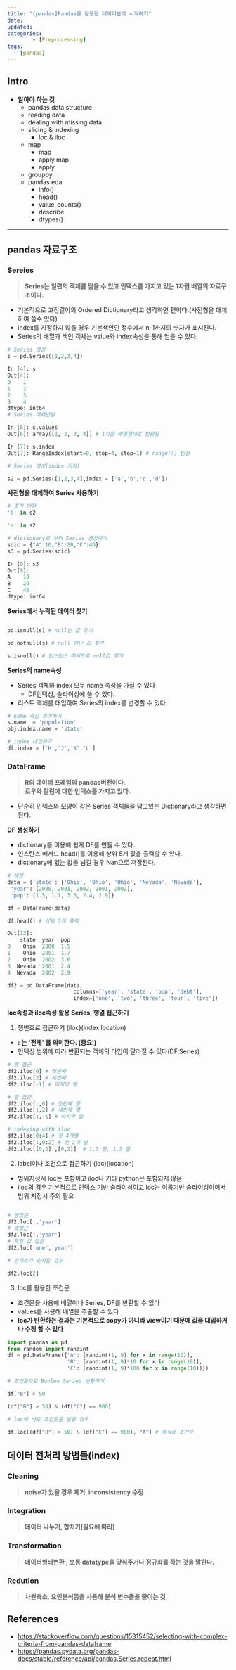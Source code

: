```yaml
---
title: "[pandas]Pandas를 활용한 데이터분석 시작하기"
date: 
updated:
categories: 
        - [Preprocessing]
tags:
  - [pandas]
---
```

## Intro
- **알아야 하는 것**
  - pandas data structure
  - reading data
  - dealing with missing data
  - slicing & indexing
    - loc & iloc
  - map
    - map
    - apply.map
    - apply
  - groupby
  - pandas eda
    - info()
    - head()
    - value_counts()
    - describe
    - dtypes()
---

## pandas 자료구조

### Sereies
> **Series는 일련의 객체를 담을 수 있고 인덱스를 가지고 있는 1차원 배열의 자료구조이다.**  

- 기본적으로 고정길이의 Ordered Dictionary라고 생각하면 편하다.(사전형을 대체하여 쓸수 있다)
- index를 지정하지 않을 경우 기본색인인 정수에서 n-1까지의 숫자가 표시된다.
- Series의 배열과 색인 객체는 value와 index속성을 통해 얻을 수 있다.

```python
# Series 생성
s = pd.Series([1,2,3,4])

In [4]: s
Out[4]: 
0    1
1    2
2    3
3    4
dtype: int64
# Series 객체반환

In [6]: s.values
Out[6]: array([1, 2, 3, 4]) # 1차원 배열형태로 반환됨

In [7]: s.index
Out[7]: RangeIndex(start=0, stop=4, step=1) # range(4) 반환

# Series 생성(index 지정)

s2 = pd.Series([1,2,3,4],index = ['a','b','c','d'])

```
**사전형을 대체하여 Series 사용하기**

```python
# 조건 반환
'b' in s2

'e' in s2

# dictionary로 부터 Series 생성하기
sdic = {"A":10,"B":20,"C":40}
s3 = pd.Series(sdic)

In [9]: s3
Out[9]: 
A    10
B    20
C    40
dtype: int64
```
**Series에서 누락된 데이터 찾기**

```python

pd.isnull(s) # null인 값 찾기

pd.notnull(s) # null 아닌 값 찾기

s.isnull() # 인스턴스 메서드로 null값 찾기

```
**Series의 name속성**
- Series 객체와 index 모두 name 속성을 가질 수 있다
  - DF인덱싱, 슬라이싱에 쓸 수 있다.
- 리스트 객체를 대입하여 Series의 index를 변경할 수 있다.

```python
# name 속성 부여하기
s.name  = 'population'
obj.index.name = 'state'

# index 대입하기
df.index = ['H','J','K','L']

```
### DataFrame

> **R의 데이터 프레임의 pandas버전이다.  
> 로우와 칼럼에 대한 인덱스를 가지고 있다.**
- 단순히 인덱스와 모양이 같은 Series 객체들을 담고있는 Dictionary라고 생각하면 된다.

**DF 생성하기**
- dictionary를 이용해 쉽게 DF를 만들 수 있다.
- 인스탄스 메서드 head()를 이용해 상위 5개 값을 출력할 수 있다.
- dictionary에 없는 값을 넘길 경우 Nan으로 저장된다.
```python
# 생성
data = {'state': ['Ohio', 'Ohio', 'Ohio', 'Nevada', 'Nevada'],
 'year': [2000, 2001, 2002, 2001, 2002],
 'pop': [1.5, 1.7, 3.6, 2.4, 2.9]}

df = DataFrame(data)

df.head() # 상위 5개 출력

Out[13]: 
    state  year  pop
0    Ohio  2000  1.5
1    Ohio  2001  1.7
2    Ohio  2002  3.6
3  Nevada  2001  2.4
4  Nevada  2002  2.9

df2 = pd.DataFrame(data,
                     columns=['year', 'state', 'pop', 'debt'],
                     index=['one', 'two', 'three', 'four', 'five'])


```
**loc속성과 iloc속성 활용 Series, 행열 접근하기**

1. 행번호로 접근하기 (iloc)(index location)
- **: 는 '전체' 를 의미한다. (중요!)**
- 인덱싱 범위에 따라 반환되는 객체의 타입이 달라질 수 있다(DF,Series)
```python
# 행 접근
df2.iloc[0] # 첫번째
df2.iloc[2] # 세번째
df2.iloc[-1] # 마지막 행

# 열 접근
df2.iloc[:,0] # 첫번째 열
df2.iloc[:,2] # 세번째 열
df2.iloc[:,-1] # 마지막 열

```
```python
# indexing with iloc
df2.iloc[0:4] # 첫 4개행
df2.iloc[:,0:2] # 첫 2개 열
df2.iloc[[0,2]:,[0,2]]  # 1,3 행, 1,3 열

```

2. label이나 조건으로 접근하기 (loc)(location)
- 범위지정시 loc는 포함이고 iloc나 기타 python은 포함되지 않음
- iloc의 경우 기본적으로 인덱스 기반 슬라이싱이고 loc는 이름기반 슬라이싱이어서 범위 지정시 주의 필요
```python

# 행접근
df2.loc[:,'year']
# 열접근
df2.loc[:,'year']
# 특정 값 접근
df2.loc['one','year']

# 인덱스가 숫자일 경우

df2.loc[2]

```
3. loc를 활용한 조건문 
- 조건문을 사용해 배열이나 Series, DF를 반환할 수 있다
- values를 사용해 배열을 추출할 수 있다
- **loc가 반환하는 결과는 기본적으로 copy가 아니라 view이기 때문에 값을 대입하거나 수정 할 수 있다**

```python
import pandas as pd
from random import randint
df = pd.DataFrame({'A': [randint(1, 9) for x in range(10)],
                   'B': [randint(1, 9)*10 for x in range(10)],
                   'C': [randint(1, 9)*100 for x in range(10)]})

# 조건문으로 Boolen Series 반환하기

df["B"] > 50

(df["B"] > 50) & (df["C"] == 900)

# loc에 바로 조건문을 넣을 경우

df.loc[(df["B"] > 50) & (df["C"] == 900), "A"] # 행적용 조건문

```
## 데이터 전처리 방법들(index)
### Cleaning
> **noise가 있을 경우 제거, inconsistency 수정**

### Integration
> **데이터 나누기, 합치기(필요에 따라)**

### Transformation
> **데이터형태변환 , 보통 datatype을 맞춰주거나 정규화를 하는 것을 말한다.**
### Redution
> **차원축소, 요인분석등을 사용해 분석 변수들을 줄이는 것**

## References
- https://stackoverflow.com/questions/15315452/selecting-with-complex-criteria-from-pandas-dataframe
- https://pandas.pydata.org/pandas-docs/stable/reference/api/pandas.Series.repeat.html